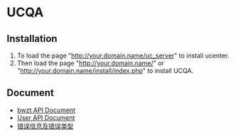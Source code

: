 # UCQA

## Installation

1. To load the page "http://your.domain.name/uc_server" to install ucenter.
2. Then load the page "http://your.domain.name/" or "http://your.domain.name/install/index.php" to install UCQA.

## Document


* [bwzt API Document](https://github.com/NaturalWill/UCQA/blob/master/wiki/api-bwzt.md)
* [User API Document](https://github.com/NaturalWill/UCQA/blob/master/wiki/api-user.md)
* [错误信息及错误类型](https://github.com/NaturalWill/UCQA/blob/master/public/language/lang_showmessage.php)